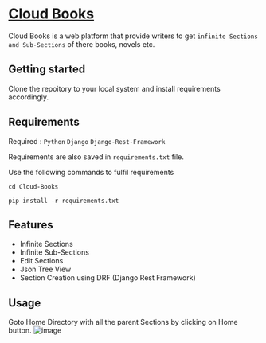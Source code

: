 # [Cloud Books](https://github.com/MUHAMMAD-TALHA-TARIQ/Cloud-Books.git)
Cloud Books is a web platform that provide writers to get `infinite Sections and Sub-Sections` of there books, novels etc.

## Getting started
Clone the repoitory to your local system and install requirements accordingly.

## Requirements
Required : `Python`  `Django`  `Django-Rest-Framework`

Requirements are also saved in `requirements.txt` file.

Use the following commands to fulfil requirements 

```
cd Cloud-Books
```
```
pip install -r requirements.txt 
```

## Features
- Infinite Sections
- Infinite Sub-Sections
- Edit Sections
- Json Tree View
- Section Creation using DRF (Django Rest Framework)


## Usage
Goto Home Directory with all the parent Sections by clicking on Home button.
![image](https://user-images.githubusercontent.com/57211193/155696864-f22d0680-8447-4ad6-b07c-6e61dbb117ee.png)
